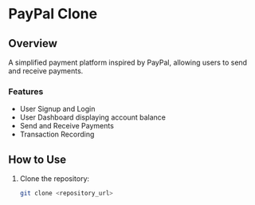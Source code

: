 # PayPal Clone

## Overview
A simplified payment platform inspired by PayPal, allowing users to send and receive payments.

### Features
- User Signup and Login
- User Dashboard displaying account balance
- Send and Receive Payments
- Transaction Recording

## How to Use
1. Clone the repository:
   ```bash
   git clone <repository_url>
